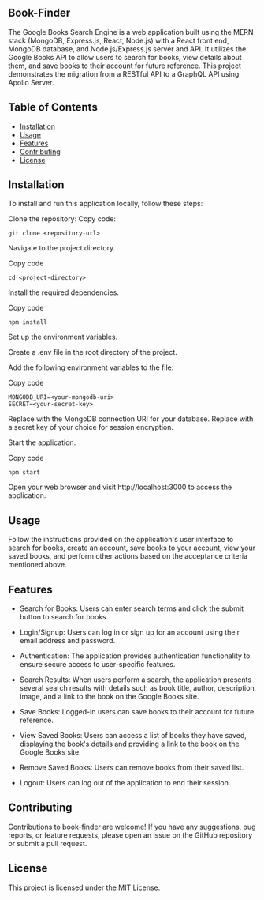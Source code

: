 ## Book-Finder
The Google Books Search Engine is a web application built using the MERN stack (MongoDB, Express.js, React, Node.js) with a React front end, MongoDB database, and Node.js/Express.js server and API. It utilizes the Google Books API to allow users to search for books, view details about them, and save books to their account for future reference. This project demonstrates the migration from a RESTful API to a GraphQL API using Apollo Server.

## Table of Contents
* [Installation](#installation)
* [Usage](#usage)
* [Features](#features)
* [Contributing](#contributing)
* [License](#license)
## Installation
To install and run this application locally, follow these steps:

Clone the repository:
Copy code:
```
git clone <repository-url>
```
Navigate to the project directory.

Copy code
```
cd <project-directory>
```
Install the required dependencies.

Copy code
```
npm install
```
Set up the environment variables.

Create a .env file in the root directory of the project.

Add the following environment variables to the file:

Copy code
```
MONGODB_URI=<your-mongodb-uri>
SECRET=<your-secret-key>
```
Replace <your-mongodb-uri> with the MongoDB connection URI for your database.
Replace <your-secret-key> with a secret key of your choice for session encryption.

Start the application.

Copy code
```
npm start
```
Open your web browser and visit http://localhost:3000 to access the application.
  
## Usage
Follow the instructions provided on the application's user interface to search for books, create an account, save books to your account, view your saved books, and perform other actions based on the acceptance criteria mentioned above.
  
## Features 
* Search for Books: Users can enter search terms and click the submit button to search for books.
  
* Login/Signup: Users can log in or sign up for an account using their email address and password.
  
* Authentication: The application provides authentication functionality to ensure secure access to user-specific features.
  
* Search Results: When users perform a search, the application presents several search results with details such as book title, author, description, image, and a link to the book on the Google Books site.
  
* Save Books: Logged-in users can save books to their account for future reference.
  
* View Saved Books: Users can access a list of books they have saved, displaying the book's details and providing a link to the book on the Google Books site.
  
* Remove Saved Books: Users can remove books from their saved list.
  
* Logout: Users can log out of the application to end their session.
  
## Contributing
Contributions to book-finder are welcome! If you have any suggestions, bug reports, or feature requests, please open an issue on the GitHub repository or submit a pull request.

## License
This project is licensed under the MIT License.
